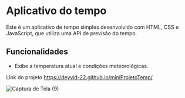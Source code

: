 # Aplicativo do tempo

Este é um aplicativo de tempo simples desenvolvido com HTML, CSS e JavaScript, que utiliza uma API de previsão do tempo.

## Funcionalidades

- Exibe a temperatura atual e condições meteorológicas.

Link do projeto 
https://deyvid-22.github.io/miniProjetoTemp/

![Captura de Tela (9)](https://github.com/Deyvid-22/miniProjetoTemp/assets/140274792/a24f6acc-9fd7-40d7-93db-5bcaee24e17a)


